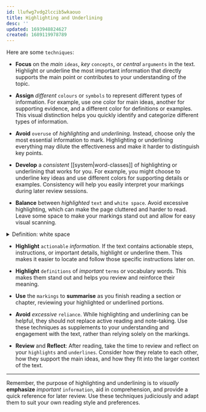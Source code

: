 ```yaml
---
id: llufwg7vdg2lccib5wkaouo
title: Highlighting and Underlining
desc: ''
updated: 1693948824627
created: 1689119978789
---
```


Here are some `techniques`:

- **Focus** on the *main* `ideas`, *key* `concepts`, or *central* `arguments` in the text. Highlight or underline the most important information that directly supports the main point or contributes to your understanding of the topic.

- **Assign** *different* `colours` or `symbols` to represent different types of information. For example, use one color for main ideas, another for supporting evidence, and a different color for definitions or examples. This visual distinction helps you quickly identify and categorize different types of information.

- **Avoid** `overuse` of *highlighting* and *underlining*. Instead, choose only the most essential information to mark. Highlighting or underlining everything may dilute the effectiveness and make it harder to distinguish key points.

- **Develop** a *consistent* [[system|word-classes]] of highlighting or underlining that works for you. For example, you might choose to underline key ideas and use different colors for supporting details or examples. Consistency will help you easily interpret your markings during later review sessions.

- **Balance** between *highlighted* `text` and `white space`. Avoid excessive highlighting, which can make the page cluttered and harder to read. Leave some space to make your markings stand out and allow for easy visual scanning. 


<details>
  <summary>Definition: white space</summary>

The **unprinted** `area` on a *page*.
</details>


- **Highlight** `actionable` *information*. If the text contains actionable steps, instructions, or important details, highlight or underline them. This makes it easier to locate and follow those specific instructions later on.

- **Highlight** `definitions` of *important* `terms` or vocabulary words. This makes them stand out and helps you review and reinforce their meaning.

- **Use** the `markings` to **summarise** as you finish reading a section or chapter, reviewing your highlighted or underlined portions.

- **Avoid** *excessive* `reliance`. While highlighting and underlining can be helpful, they should not replace active reading and note-taking. Use these techniques as supplements to your understanding and engagement with the text, rather than relying solely on the markings.

- **Review** and **Reflect**: After reading, take the time to review and reflect on your `highlights` and `underlines`. Consider how they relate to each other, how they support the main ideas, and how they fit into the larger context of the text.

---

Remember, the purpose of highlighting and underlining is to *visually* **emphasize** *important* `information`, aid in comprehension, and provide a quick reference for later review. Use these techniques judiciously and adapt them to suit your own reading style and preferences.
